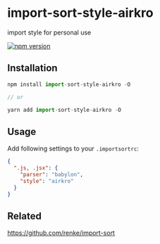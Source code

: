 # import-sort-style-airkro

import style for personal use

[![npm version](https://img.shields.io/npm/v/import-sort-style-airkro.svg)](https://www.npmjs.com/package/import-sort-style-airkro)

## Installation

```js
npm install import-sort-style-airkro -O

// or

yarn add import-sort-style-airkro -O
```

## Usage

Add following settings to your `.importsortrc`:

```json
{
  ".js, .jsx": {
    "parser": "babylon",
    "style": "airkro"
  }
}
```

## Related

<https://github.com/renke/import-sort>
